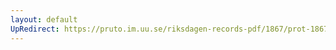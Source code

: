 ```yaml
---
layout: default
UpRedirect: https://pruto.im.uu.se/riksdagen-records-pdf/1867/prot-1867--fk--313/prot-1867--fk--313_027.pdf
---
```

